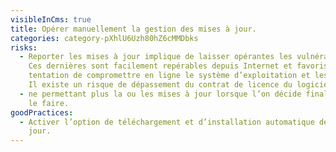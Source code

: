 ```yaml
---
visibleInCms: true
title: Opérer manuellement la gestion des mises à jour.
categories: category-pXhlU6Uzh80hZ6cMMDbks
risks:
  - Reporter les mises à jour implique de laisser opérantes les vulnérabilités.
    Ces dernières sont facilement repérables depuis Internet et favorise la
    tentation de compromettre en ligne le système d’exploitation et les données.
    Il existe un risque de dépassement du contrat de licence du logiciel
  - ne permettant plus la ou les mises à jour lorsque l’on décide finalement de
    le faire.
goodPractices:
  - Activer l’option de téléchargement et d’installation automatique des mises à
    jour.
---
```

